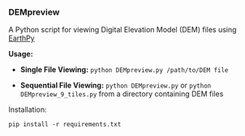 ### DEMpreview

A Python script for viewing Digital Elevation Model (DEM) files using [EarthPy](https://earthpy.readthedocs.io/en/latest/index.html)

**Usage:**

- **Single File Viewing:** `python DEMpreview.py /path/to/DEM file`

- **Sequential File Viewing:** `python DEMpreview.py` or `python DEMpreview_9_tiles.py` from a directory containing DEM files

Installation:

```
pip install -r requirements.txt
```

